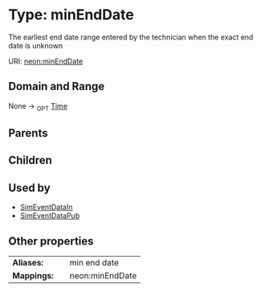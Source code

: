 
# Type: minEndDate


The earliest end date range entered by the technician when the exact end date is unknown

URI: [neon:minEndDate](https://data.neonscience.org/minEndDate)


## Domain and Range

None ->  <sub>OPT</sub> [Time](types/Time.md)

## Parents


## Children


## Used by

 * [SimEventDataIn](SimEventDataIn.md)
 * [SimEventDataPub](SimEventDataPub.md)

## Other properties

|  |  |  |
| --- | --- | --- |
| **Aliases:** | | min end date |
| **Mappings:** | | neon:minEndDate |

